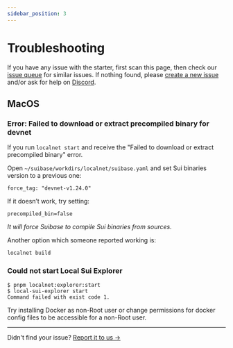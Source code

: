 ```yaml
---
sidebar_position: 3
---
```


# Troubleshooting

If you have any issue with the starter, first scan this page, then check our [issue queue](https://github.com/kkomelin/sui-dapp-starter/issues) for similar issues.
If nothing found, please [create a new issue](https://github.com/kkomelin/sui-dapp-starter/issues/new) and/or ask for help on [Discord](https://discord.com/invite/HuDPpXz4Hx).

## MacOS

### Error: Failed to download or extract precompiled binary for devnet
If you run `localnet start` and receive the "Failed to download or extract precompiled binary" error.

Open `~/suibase/workdirs/localnet/suibase.yaml` and set Sui binaries version to a previous one:

```
force_tag: "devnet-v1.24.0"
```

If it doesn’t work, try setting:

```
precompiled_bin=false
```

_It will force Suibase to compile Sui binaries from sources._

Another option which someone reported working is:

```bash
localnet build
```

### Could not start Local Sui Explorer

```
$ pnpm localnet:explorer:start
$ local-sui-explorer start
Command failed with exist code 1.
```

Try installing Docker as non-Root user or change permissions for docker config files to be accessible for a non-Root user.


---

Didn't find your issue? [Report it to us ->](https://github.com/kkomelin/sui-dapp-starter/issues/new)
